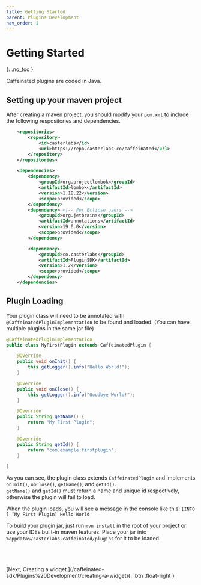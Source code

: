 ```yaml
---
title: Getting Started
parent: Plugins Development
nav_order: 1
---
```


# Getting Started

{: .no_toc }

Caffeinated plugins are coded in Java.

## Setting up your maven project

After creating a maven project, you should modify your `pom.xml` to include the following respositories and dependencies.

```xml
	<repositories>
		<repository>
			<id>casterlabs</id>
			<url>https://repo.casterlabs.co/caffeinated</url>
		</repository>
	</repositories>

	<dependencies>
		<dependency>
			<groupId>org.projectlombok</groupId>
			<artifactId>lombok</artifactId>
			<version>1.18.22</version>
			<scope>provided</scope>
		</dependency>
		<dependency> <!-- For Eclipse users -->
			<groupId>org.jetbrains</groupId>
			<artifactId>annotations</artifactId>
			<version>19.0.0</version>
			<scope>provided</scope>
		</dependency>

		<dependency>
			<groupId>co.casterlabs</groupId>
			<artifactId>PluginSDK</artifactId>
			<version>1.2</version>
			<scope>provided</scope>
		</dependency>
	</dependencies>
```

## Plugin Loading

Your plugin class will need to be annotated with `@CaffeinatedPluginImplementation` to be found and loaded. (You can have multiple plugins in the same jar file)

```java
@CaffeinatedPluginImplementation
public class MyFirstPlugin extends CaffeinatedPlugin {

    @Override
    public void onInit() {
        this.getLogger().info("Hello World!");
    }

    @Override
    public void onClose() {
        this.getLogger().info("Goodbye World!");
    }

    @Override
    public String getName() {
        return "My First Plugin";
    }

    @Override
    public String getId() {
        return "com.example.firstplugin";
    }

}
```

As you can see, the plugin class extends `CaffeinatedPlugin` and implements `onInit()`, `onClose()`, `getName()`, and `getId()`.  
`getName()` and `getId()` must return a name and unique id respectively, otherwise the plugin will fail to load.

When the plugin loads, you will see a message in the console like this:
`[INFO  ] [My First Plugin] Hello World!`

To build your plugin jar, just run `mvn install` in the root of your project or use your IDEs built-in maven features.
Place your jar into `%appdata%/casterlabs-caffeinated/plugins` for it to be loaded.

<br>
<br>
<br>
<span class="fs-3">
	[Next, Creating a widget.](/caffeinated-sdk/Plugins%20Development/creating-a-widget){: .btn .float-right }
</span>
